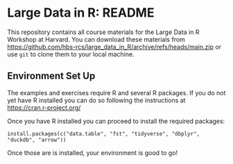 Large Data in R: README
================

This repository contains all course materials for the Large Data in R Workshop at Harvard.
You can download these materials from https://github.com/hbs-rcs/large_data_in_R/archive/refs/heads/main.zip 
or use `git` to clone them to your local machine.


## Environment Set Up

The examples and exercises require R and several R packages. If you do not yet have R installed you can
do so following the instructions at https://cran.r-project.org/

Once you have R installed you can proceed to install the required packages:

```
install.packages(c("data.table", "fst", "tidyverse", "dbplyr", "duckdb", "arrow"))
```

Once those are is installed, your environment is good to go!
